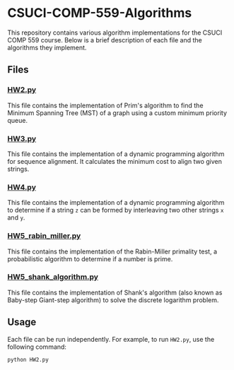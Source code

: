 # CSUCI-COMP-559-Algorithms

This repository contains various algorithm implementations for the CSUCI COMP 559 course. Below is a brief description of each file and the algorithms they implement.

## Files

### [HW2.py](HW2.py)
This file contains the implementation of Prim's algorithm to find the Minimum Spanning Tree (MST) of a graph using a custom minimum priority queue.

### [HW3.py](HW3.py)
This file contains the implementation of a dynamic programming algorithm for sequence alignment. It calculates the minimum cost to align two given strings.

### [HW4.py](HW4.py)
This file contains the implementation of a dynamic programming algorithm to determine if a string `z` can be formed by interleaving two other strings `x` and `y`.

### [HW5_rabin_miller.py](HW5_rabin_miller.py)
This file contains the implementation of the Rabin-Miller primality test, a probabilistic algorithm to determine if a number is prime.

### [HW5_shank_algorithm.py](HW5_shank_algorithm.py)
This file contains the implementation of Shank's algorithm (also known as Baby-step Giant-step algorithm) to solve the discrete logarithm problem.

## Usage

Each file can be run independently. For example, to run `HW2.py`, use the following command:

```sh
python HW2.py